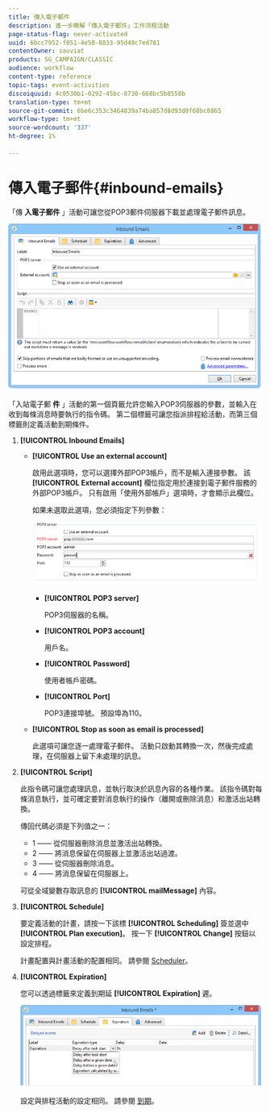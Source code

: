 ```yaml
---
title: 傳入電子郵件
description: 進一步瞭解「傳入電子郵件」工作流程活動
page-status-flag: never-activated
uuid: 6bcc7952-f051-4e50-8833-95d49c7ed781
contentOwner: sauviat
products: SG_CAMPAIGN/CLASSIC
audience: workflow
content-type: reference
topic-tags: event-activities
discoiquuid: 4c0530b1-0292-45bc-8730-668bc5b8550b
translation-type: tm+mt
source-git-commit: 6be6c353c3464839a74ba857d8d93d0f68bc8865
workflow-type: tm+mt
source-wordcount: '337'
ht-degree: 1%

---
```



# 傳入電子郵件{#inbound-emails}

「傳 **入電子郵件** 」活動可讓您從POP3郵件伺服器下載並處理電子郵件訊息。

![](assets/email_rec_edit_1.png)

「入站電子郵 **件** 」活動的第一個頁籤允許您輸入POP3伺服器的參數，並輸入在收到每條消息時要執行的指令碼。 第二個標籤可讓您指派排程給活動，而第三個標籤則定義活動到期條件。

1. **[!UICONTROL Inbound Emails]**

   * **[!UICONTROL Use an external account]**

      啟用此選項時，您可以選擇外部POP3帳戶，而不是輸入連接參數。 該 **[!UICONTROL External account]** 欄位指定用於連接到電子郵件服務的外部POP3帳戶。 只有啟用「使用外部帳戶」選項時，才會顯示此欄位。

      如果未選取此選項，您必須指定下列參數：

      ![](assets/email_rec_edit_1b.png)

      * **[!UICONTROL POP3 server]**

         POP3伺服器的名稱。

      * **[!UICONTROL POP3 account]**

         用戶名。

      * **[!UICONTROL Password]**

         使用者帳戶密碼。

      * **[!UICONTROL Port]**

         POP3連接埠號。 預設埠為110。
   * **[!UICONTROL Stop as soon as email is processed]**

      此選項可讓您逐一處理電子郵件。 活動只啟動其轉換一次，然後完成處理，在伺服器上留下未處理的訊息。


1. **[!UICONTROL Script]**

   此指令碼可讓您處理訊息，並執行取決於訊息內容的各種作業。 該指令碼對每條消息執行，並可確定要對消息執行的操作（離開或刪除消息）和激活出站轉換。

   傳回代碼必須是下列值之一：

   * 1 —— 從伺服器刪除消息並激活出站轉換。
   * 2 —— 將消息保留在伺服器上並激活出站過渡。
   * 3 —— 從伺服器刪除消息。
   * 4 —— 將消息保留在伺服器上。

   可從全域變數存取訊息的 **[!UICONTROL mailMessage]** 內容。

1. **[!UICONTROL Schedule]**

   要定義活動的計畫，請按一下該標 **[!UICONTROL Scheduling]** 簽並選中 **[!UICONTROL Plan execution]**。 按一下 **[!UICONTROL Change]** 按鈕以設定排程。

   計畫配置與計畫活動的配置相同。 請參閱 [Scheduler](../../workflow/using/scheduler.md)。

1. **[!UICONTROL Expiration]**

   您可以透過標籤來定義到期延 **[!UICONTROL Expiration]** 遲。

   ![](assets/email_rec_edit_3.png)

   設定與排程活動的設定相同。 請參閱 [到期](../../workflow/using/defining-approvals.md)。

